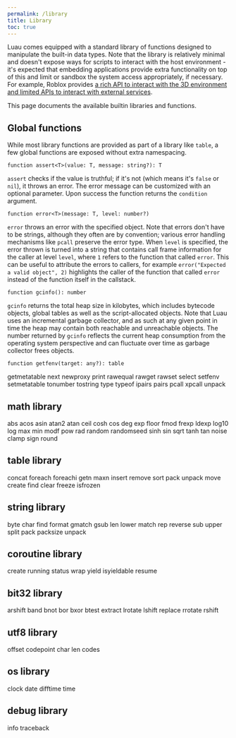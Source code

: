 ```yaml
---
permalink: /library
title: Library
toc: true
---
```


Luau comes equipped with a standard library of functions designed to manipulate the built-in data types. Note that the library is relatively minimal and doesn't expose ways for
scripts to interact with the host environment - it's expected that embedding applications provide extra functionality on top of this and limit or sandbox the system access
appropriately, if necessary. For example, Roblox provides [a rich API to interact with the 3D environment and limited APIs to interact with external services](https://developer.roblox.com/en-us/api-reference).

This page documents the available builtin libraries and functions.

## Global functions

While most library functions are provided as part of a library like `table`, a few global functions are exposed without extra namespacing.

```
function assert<T>(value: T, message: string?): T
```

`assert` checks if the value is truthful; if it's not (which means it's `false` or `nil`), it throws an error. The error message can be customized with an optional parameter.
Upon success the function returns the `condition` argument.

```
function error<T>(message: T, level: number?)
```

`error` throws an error with the specified object. Note that errors don't have to be strings, although they often are by convention; various error handling mechanisms like `pcall`
preserve the error type. When `level` is specified, the error thrown is turned into a string that contains call frame information for the caller at level `level`, where `1` refers
to the function that called `error`. This can be useful to attribute the errors to callers, for example `error("Expected a valid object", 2)` highlights the caller of the function
that called `error` instead of the function itself in the callstack.

```
function gcinfo(): number
```

`gcinfo` returns the total heap size in kilobytes, which includes bytecode objects, global tables as well as the script-allocated objects. Note that Luau uses an incremental
garbage collector, and as such at any given point in time the heap may contain both reachable and unreachable objects. The number returned by `gcinfo` reflects the current heap
consumption from the operating system perspective and can fluctuate over time as garbage collector frees objects.

```
function getfenv(target: any?): table
```

getmetatable
next
newproxy
print
rawequal
rawget
rawset
select
setfenv
setmetatable
tonumber
tostring
type
typeof
ipairs
pairs
pcall
xpcall
unpack

## math library

abs
acos
asin
atan2
atan
ceil
cosh
cos
deg
exp
floor
fmod
frexp
ldexp
log10
log
max
min
modf
pow
rad
random
randomseed
sinh
sin
sqrt
tanh
tan
noise
clamp
sign
round

## table library

concat
foreach
foreachi
getn
maxn
insert
remove
sort
pack
unpack
move
create
find
clear
freeze
isfrozen

## string library

byte
char
find
format
gmatch
gsub
len
lower
match
rep
reverse
sub
upper
split
pack
packsize
unpack

## coroutine library

create
running
status
wrap
yield
isyieldable
resume

## bit32 library

arshift
band
bnot
bor
bxor
btest
extract
lrotate
lshift
replace
rrotate
rshift

## utf8 library

offset
codepoint
char
len
codes

## os library

clock
date
difftime
time

## debug library

info
traceback
